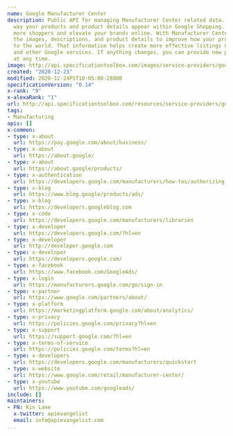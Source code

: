 ```yaml
---
name: Google Manufacturer Center
description: Public API for managing Manufacturer Center related data. Impact the
  way your products and product details appear within Google Shopping. You???ll attract
  more shoppers and elevate your brands online. With Manufacturer Center, you provide
  the images, descriptions, and product details to improve how your products appear
  to the world. That information helps create more effective listings on Google Shopping
  and other Google services. If anything changes, you can provide new product data
  at any time.
image: http://api.specificationtoolbox.com/images/service-providers/google-manufacturer-center.jpg
created: "2020-12-23"
modified: 2020-12-24PST10:05:00-28800
specificationVersion: "0.14"
x-rank: "9"
x-alexaRank: "1"
url: http://api.specificationtoolbox.com/resources/service-providers/google-manufacturer-center/
tags:
- Manufacturing
apis: []
x-common:
- type: x-about
  url: https://pay.google.com/about/business/
- type: x-about
  url: https://about.google/
- type: x-about
  url: https://about.google/products/
- type: x-authentication
  url: https://developers.google.com/manufacturers/how-tos/authorizing
- type: x-blog
  url: https://www.blog.google/products/ads/
- type: x-blog
  url: https://developers.googleblog.com
- type: x-code
  url: https://developers.google.com/manufacturers/libraries
- type: x-developer
  url: https://developers.google.com/?hl=en
- type: x-developer
  url: http://developer.google.com
- type: x-developer
  url: https://developers.google.com/
- type: x-facebook
  url: https://www.facebook.com/GoogleAds/
- type: x-login
  url: https://manufacturers.google.com/go/sign-in
- type: x-partner
  url: https://www.google.com/partners/about/
- type: x-platform
  url: https://marketingplatform.google.com/about/analytics/
- type: x-privacy
  url: https://policies.google.com/privacy?hl=en
- type: x-support
  url: https://support.google.com/?hl=en
- type: x-terms-of-service
  url: https://policies.google.com/terms?hl=en
- type: x-developers
  url: https://developers.google.com/manufacturers/quickstart
- type: x-website
  url: https://www.google.com/retail/manufacturer-center/
- type: x-youtube
  url: https://www.youtube.com/googleads/
include: []
maintainers:
- FN: Kin Lane
  x-twitter: apievangelist
  email: info@apievangelist.com
...
```

